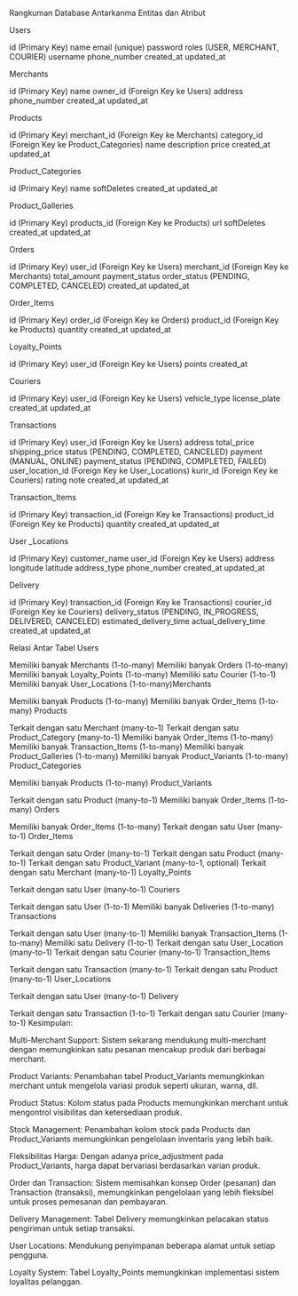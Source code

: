Rangkuman Database Antarkanma
Entitas dan Atribut

Users

id (Primary Key)
name
email (unique)
password
roles (USER, MERCHANT, COURIER)
username
phone_number
created_at
updated_at

Merchants

id (Primary Key)
name
owner_id (Foreign Key ke Users)
address
phone_number
created_at
updated_at

Products

id (Primary Key)
merchant_id (Foreign Key ke Merchants)
category_id (Foreign Key ke Product_Categories)
name
description
price
created_at
updated_at

Product_Categories

id (Primary Key)
name
softDeletes
created_at
updated_at

Product_Galleries

id (Primary Key)
products_id (Foreign Key ke Products)
url
softDeletes
created_at
updated_at

Orders

id (Primary Key)
user_id (Foreign Key ke Users)
merchant_id (Foreign Key ke Merchants)
total_amount
payment_status
order_status (PENDING, COMPLETED, CANCELED)
created_at
updated_at

Order_Items

id (Primary Key)
order_id (Foreign Key ke Orders)
product_id (Foreign Key ke Products)
quantity
created_at
updated_at

Loyalty_Points

id (Primary Key)
user_id (Foreign Key ke Users)
points
created_at

Couriers

id (Primary Key)
user_id (Foreign Key ke Users)
vehicle_type
license_plate
created_at
updated_at


Transactions

id (Primary Key)
user_id (Foreign Key ke Users)
address
total_price
shipping_price
status (PENDING, COMPLETED, CANCELED)
payment (MANUAL, ONLINE)
payment_status (PENDING, COMPLETED, FAILED)
user_location_id (Foreign Key ke User_Locations)
kurir_id (Foreign Key ke Couriers)
rating
note
created_at
updated_at

Transaction_Items

id (Primary Key)
transaction_id (Foreign Key ke Transactions)
product_id (Foreign Key ke Products)
quantity
created_at
updated_at

User _Locations

id (Primary Key)
customer_name
user_id (Foreign Key ke Users)
address
longitude
latitude
address_type
phone_number
created_at
updated_at

Delivery

id (Primary Key)
transaction_id (Foreign Key ke Transactions)
courier_id (Foreign Key ke Couriers)
delivery_status (PENDING, IN_PROGRESS, DELIVERED, CANCELED)
estimated_delivery_time
actual_delivery_time
created_at
updated_at

Relasi Antar Tabel
Users

Memiliki banyak Merchants (1-to-many)
Memiliki banyak Orders (1-to-many)
Memiliki banyak Loyalty_Points (1-to-many)
Memiliki satu Courier (1-to-1)
Memiliki banyak User_Locations (1-to-many)Merchants

Memiliki banyak Products (1-to-many)
Memiliki banyak Order_Items (1-to-many)
Products

Terkait dengan satu Merchant (many-to-1)
Terkait dengan satu Product_Category (many-to-1)
Memiliki banyak Order_Items (1-to-many)
Memiliki banyak Transaction_Items (1-to-many)
Memiliki banyak Product_Galleries (1-to-many)
Memiliki banyak Product_Variants (1-to-many)
Product_Categories

Memiliki banyak Products (1-to-many)
Product_Variants

Terkait dengan satu Product (many-to-1)
Memiliki banyak Order_Items (1-to-many)
Orders

Memiliki banyak Order_Items (1-to-many)
Terkait dengan satu User (many-to-1)
Order_Items

Terkait dengan satu Order (many-to-1)
Terkait dengan satu Product (many-to-1)
Terkait dengan satu Product_Variant (many-to-1, optional)
Terkait dengan satu Merchant (many-to-1)
Loyalty_Points

Terkait dengan satu User (many-to-1)
Couriers

Terkait dengan satu User (1-to-1)
Memiliki banyak Deliveries (1-to-many)
Transactions

Terkait dengan satu User (many-to-1)
Memiliki banyak Transaction_Items (1-to-many)
Memiliki satu Delivery (1-to-1)
Terkait dengan satu User_Location (many-to-1)
Terkait dengan satu Courier (many-to-1)
Transaction_Items

Terkait dengan satu Transaction (many-to-1)
Terkait dengan satu Product (many-to-1)
User_Locations

Terkait dengan satu User (many-to-1)
Delivery

Terkait dengan satu Transaction (1-to-1)
Terkait dengan satu Courier (many-to-1)
Kesimpulan:

Multi-Merchant Support: Sistem sekarang mendukung multi-merchant dengan memungkinkan satu pesanan mencakup produk dari berbagai merchant.

Product Variants: Penambahan tabel Product_Variants memungkinkan merchant untuk mengelola variasi produk seperti ukuran, warna, dll.

Product Status: Kolom status pada Products memungkinkan merchant untuk mengontrol visibilitas dan ketersediaan produk.

Stock Management: Penambahan kolom stock pada Products dan Product_Variants memungkinkan pengelolaan inventaris yang lebih baik.

Fleksibilitas Harga: Dengan adanya price_adjustment pada Product_Variants, harga dapat bervariasi berdasarkan varian produk.

Order dan Transaction: Sistem memisahkan konsep Order (pesanan) dan Transaction (transaksi), memungkinkan pengelolaan yang lebih fleksibel untuk proses pemesanan dan pembayaran.

Delivery Management: Tabel Delivery memungkinkan pelacakan status pengiriman untuk setiap transaksi.

User Locations: Mendukung penyimpanan beberapa alamat untuk setiap pengguna.

Loyalty System: Tabel Loyalty_Points memungkinkan implementasi sistem loyalitas pelanggan.
